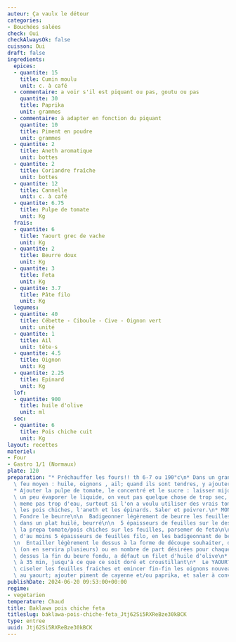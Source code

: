 ```yaml
---
auteur: Ça vaulx le détour
categories:
- Bouchées salées
check: Oui
checkAlwaysOk: false
cuisson: Oui
draft: false
ingredients:
  epices:
  - quantite: 15
    title: Cumin moulu
    unit: c. à café
  - commentaire: a voir s'il est piquant ou pas, goutu ou pas
    quantite: 30
    title: Paprika
    unit: grammes
  - commentaire: à adapter en fonction du piquant
    quantite: 10
    title: Piment en poudre
    unit: grammes
  - quantite: 2
    title: Aneth aromatique
    unit: bottes
  - quantite: 2
    title: Coriandre fraîche
    unit: bottes
  - quantite: 12
    title: Cannelle
    unit: c. à café
  - quantite: 6.75
    title: Pulpe de tomate
    unit: Kg
  frais:
  - quantite: 6
    title: Yaourt grec de vache
    unit: Kg
  - quantite: 2
    title: Beurre doux
    unit: Kg
  - quantite: 3
    title: Feta
    unit: Kg
  - quantite: 3.7
    title: Pâte filo
    unit: Kg
  legumes:
  - quantite: 40
    title: Cébette - Ciboule - Cive - Oignon vert
    unit: unité
  - quantite: 1
    title: Ail
    unit: tête·s
  - quantite: 4.5
    title: Oignon
    unit: Kg
  - quantite: 2.25
    title: Epinard
    unit: Kg
  lof:
  - quantite: 900
    title: huile d'olive
    unit: ml
  sec:
  - quantite: 6
    title: Pois chiche cuit
    unit: Kg
layout: recettes
materiel:
- Four
- Gastro 1/1 (Normaux)
plate: 120
preparation: "* Préchauffer les fours!! th 6-7 ou 190°c\n* Dans un grand poelon, à\
  \ feu moyen : huile, oignons , ail; quand ils sont tendres, y ajouter les épices\n\
  * Ajouter la pulpe de tomate, le concentré et le sucre : laisser mijoter. Laisser\
  \ un peu évaporer le liquide, on veut pas quelque chose de trop sec, mais tout de\
  \ meme pas trop d'eau, surtout si l'on a voulu utiliser des vrais tomates.\n* Incorporer\
  \ les pois chiches, l'aneth et les épinards. Saler et poivrer.\n* MONTAGE \n\n \
  \ Fondre le beurre\n\n  Badigeonner légèrement de beurre les feuilles en les superposant\
  \ dans un plat huilé, beurré\n\n  5 épaisseurs de feuilles sur le dessous\n\n  Verser\
  \ la prepa tomate/pois chiches sur les feuilles, parsemer de feta\n\n  Recouvrir\
  \ d'au moins 5 épaisseurs de feuilles filo, en les badigeonnant de beurre fondu\n\
  \n  Entailler légèrement le dessus à la forme de découpe souhaiter, des pti losanges\
  \ (on en servira plusieurs) ou en nombre de part désirées pour chaque plat, et verser\
  \ dessus la fin du beure fondu, a défaut un filet d'huile d'olive\n* Enfourner 30\
  \ à 35 min, jusqu'à ce que ce soit doré et croustillant\n*  Le YAOURT d'accompagnement:\
  \ ciseler les feuilles fraiches et emincer fin-fin les oignons nouveaux, mélanger\
  \ au yaourt; ajouter piment de cayenne et/ou paprika, et saler à convenance personnelle!!"
publishDate: 2024-06-20 09:53:00+00:00
regime:
- vegetarien
temperature: Chaud
title: Baklawa pois chiche feta
titleslug: baklawa-pois-chiche-feta_Jtj62Si5RXReBze30kBCK
type: entree
uuid: Jtj62Si5RXReBze30kBCK
---
```

